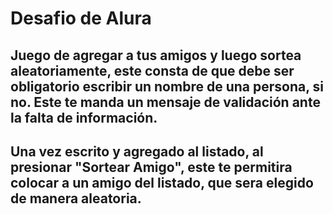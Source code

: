 # Desafio de Alura


## Juego de agregar a tus amigos y luego sortea aleatoriamente, este consta de que debe ser obligatorio escribir un nombre de una persona, si no. Este te manda un mensaje de validación ante la falta de información.

## Una vez escrito y agregado al listado, al presionar "Sortear Amigo", este te permitira colocar a un amigo del listado, que sera elegido de manera aleatoria.
